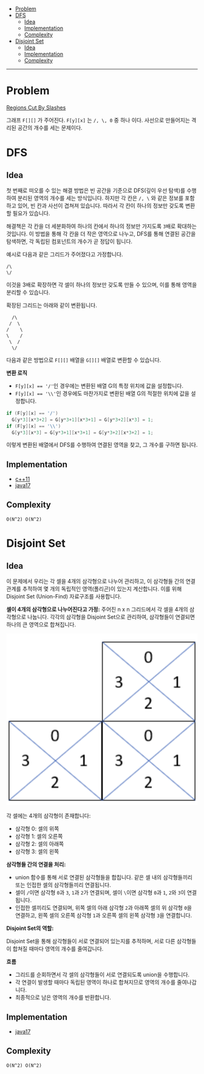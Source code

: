 - [Problem](#problem)
- [DFS](#dfs)
  - [Idea](#idea)
  - [Implementation](#implementation)
  - [Complexity](#complexity)
- [Disjoint Set](#disjoint-set)
  - [Idea](#idea-1)
  - [Implementation](#implementation-1)
  - [Complexity](#complexity-1)

-----

# Problem

[Regions Cut By Slashes](https://leetcode.com/problems/regions-cut-by-slashes/)

그래프 `F[][]` 가 주어진다. `F[y][x]` 는 `/, \, 0` 중 하나 이다. 사선으로 만들어지는 격리된 공간의 개수를 세는 문제이다.

# DFS

## Idea

첫 번째로 떠오를 수 있는 해결 방법은 빈 공간을 기준으로 DFS(깊이 우선 탐색)를 수행하여 분리된 영역의 개수를 세는 방식입니다. 하지만 각 칸은 `/, \` 와 같은 정보를 포함하고 있어, 빈 칸과 사선이 겹쳐져 있습니다. 따라서 각 칸이 하나의 정보만 갖도록 변환할 필요가 있습니다.

해결책은 각 칸을 더 세분화하여 하나의 칸에서 하나의 정보만 가지도록 `3`배로 확대하는 것입니다. 이 방법을 통해 각 칸을 더 작은 영역으로 나누고, DFS를 통해 연결된 공간을 탐색하면, 각 독립된 컴포넌트의 개수가 곧 정답이 됩니다.

예시로 다음과 같은 그리드가 주어졌다고 가정합니다.

```
/\
\/
```

이것을 3배로 확장하면 각 셀이 하나의 정보만 갖도록 만들 수 있으며, 이를 통해 영역을 분리할 수 있습니다.

확장된 그리드는 아래와 같이 변환됩니다.

```
  /\
 /  \
/    \
\    /
 \  /
  \/
```

다음과 같은 방법으로 `F[][]` 배열을 `G[][]` 배열로 변환할 수 있습니다.


**변환 로직**
- `F[y][x] == '/'`인 경우에는 변환된 배열 G의 특정 위치에 값을 설정합니다.
- `F[y][x] == '\\'`인 경우에도 마찬가지로 변환된 배열 G의 적절한 위치에 값을 설정합니다.

```c
if (F[y][x] == '/')
  G[y*3][x*3+2] = G[y*3+1][x*3+1] = G[y*3+2][x*3] = 1;
if (F[y][x] == '\\')
  G[y*3][x*3] = G[y*3+1][x*3+1] = G[y*3+2][x*3+2] = 1;
```

이렇게 변환된 배열에서 DFS를 수행하여 연결된 영역을 찾고, 그 개수를 구하면 됩니다.

## Implementation

- [c++11](a.cpp)
- [java17](MainApp.java)

## Complexity

```
O(N^2) O(N^2)
```

# Disjoint Set

## Idea

이 문제에서 우리는 각 셀을 4개의 삼각형으로 나누어 관리하고, 이 삼각형들 간의 연결 관계를 추적하여 몇 개의 독립적인 영역(폴리곤)이 있는지 계산합니다. 이를 위해 Disjoint Set (Union-Find) 자료구조를 사용합니다.

**셀이 4개의 삼각형으로 나누어진다고 가정:** 주어진 n x n 그리드에서 각 셀을 4개의 삼각형으로 나눕니다. 각각의 삼각형을 Disjoint Set으로 관리하여, 삼각형들이 연결되면 하나의 큰 영역으로 합쳐집니다.

![](img/2024-10-13-09-29-26.png)

각 셀에는 4개의 삼각형이 존재합니다:

- 삼각형 0: 셀의 위쪽
- 삼각형 1: 셀의 오른쪽
- 삼각형 2: 셀의 아래쪽
- 삼각형 3: 셀의 왼쪽

**삼각형들 간의 연결을 처리:**

- union 함수를 통해 서로 연결된 삼각형들을 합칩니다. 같은 셀 내의 삼각형들끼리 또는 인접한 셀의 삼각형들끼리 연결됩니다.
- 셀이 `/`이면 삼각형 `0`과 `3`, `1`과 `2`가 연결되며, 셀이 `\`이면 삼각형 `0`과 `1`, `2`와 `3`이 연결됩니다.
- 인접한 셀끼리도 연결되며, 위쪽 셀의 아래 삼각형 `2`과 아래쪽 셀의 위 삼각형 `0`을 연결하고, 왼쪽 셀의 오른쪽 삼각형 `1`과 오른쪽 셀의 왼쪽 삼각형 `3`을 연결합니다.

**Disjoint Set의 역할:**

Disjoint Set을 통해 삼각형들이 서로 연결되어 있는지를 추적하며, 서로 다른 삼각형들이 합쳐질 때마다 영역의 개수를 줄여갑니다.

**흐름**

- 그리드를 순회하면서 각 셀의 삼각형들이 서로 연결되도록 union을 수행합니다.
- 각 연결이 발생할 때마다 독립된 영역이 하나로 합쳐지므로 영역의 개수를 줄여나갑니다.
- 최종적으로 남은 영역의 개수를 반환합니다.

## Implementation

- [java17](MainApp.java)

## Complexity

```
O(N^2) O(N^2)
```

